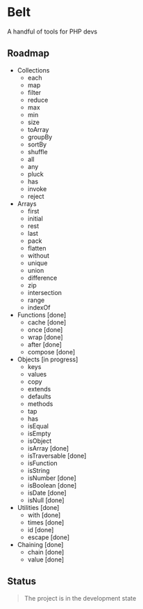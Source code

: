 # Belt

A handful of tools for PHP devs

## Roadmap

+ Collections
  + each
  + map
  + filter
  + reduce
  + max
  + min
  + size
  + toArray
  + groupBy
  + sortBy
  + shuffle
  + all
  + any
  + pluck
  + has
  + invoke
  + reject
+ Arrays
  + first
  + initial
  + rest
  + last
  + pack
  + flatten
  + without
  + unique
  + union
  + difference
  + zip
  + intersection
  + range
  + indexOf
+ Functions [done]
  + cache [done] 
  + once [done]
  + wrap [done]
  + after [done]
  + compose [done]
+ Objects [in progress]
  + keys
  + values
  + copy
  + extends
  + defaults
  + methods
  + tap
  + has
  + isEqual
  + isEmpty
  + isObject
  + isArray [done]
  + isTraversable [done]
  + isFunction
  + isString
  + isNumber [done]
  + isBoolean [done]
  + isDate [done]
  + isNull [done]
+ Utilities [done]
  + with [done] 
  + times [done]
  + id [done]
  + escape [done]
+ Chaining [done]
  + chain [done]
  + value [done]
 
## Status

> The project is in the development state
